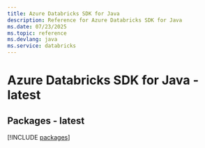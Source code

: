 ```yaml
---
title: Azure Databricks SDK for Java
description: Reference for Azure Databricks SDK for Java
ms.date: 07/23/2025
ms.topic: reference
ms.devlang: java
ms.service: databricks
---
```

# Azure Databricks SDK for Java - latest
## Packages - latest
[!INCLUDE [packages](databricks-index.md)]